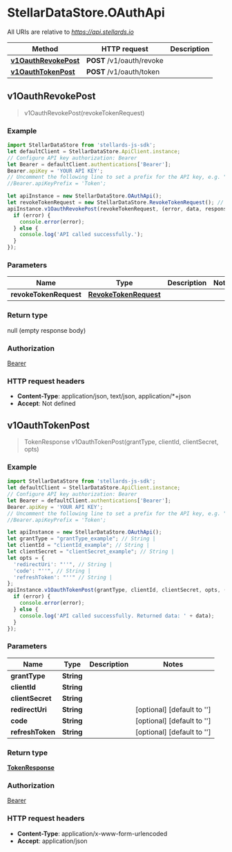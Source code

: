 # StellarDataStore.OAuthApi

All URIs are relative to *https://api.stellards.io*

Method | HTTP request | Description
------------- | ------------- | -------------
[**v1OauthRevokePost**](OAuthApi.md#v1OauthRevokePost) | **POST** /v1/oauth/revoke | 
[**v1OauthTokenPost**](OAuthApi.md#v1OauthTokenPost) | **POST** /v1/oauth/token | 



## v1OauthRevokePost

> v1OauthRevokePost(revokeTokenRequest)



### Example

```javascript
import StellarDataStore from 'stellards-js-sdk';
let defaultClient = StellarDataStore.ApiClient.instance;
// Configure API key authorization: Bearer
let Bearer = defaultClient.authentications['Bearer'];
Bearer.apiKey = 'YOUR API KEY';
// Uncomment the following line to set a prefix for the API key, e.g. "Token" (defaults to null)
//Bearer.apiKeyPrefix = 'Token';

let apiInstance = new StellarDataStore.OAuthApi();
let revokeTokenRequest = new StellarDataStore.RevokeTokenRequest(); // RevokeTokenRequest | 
apiInstance.v1OauthRevokePost(revokeTokenRequest, (error, data, response) => {
  if (error) {
    console.error(error);
  } else {
    console.log('API called successfully.');
  }
});
```

### Parameters


Name | Type | Description  | Notes
------------- | ------------- | ------------- | -------------
 **revokeTokenRequest** | [**RevokeTokenRequest**](RevokeTokenRequest.md)|  | 

### Return type

null (empty response body)

### Authorization

[Bearer](../README.md#Bearer)

### HTTP request headers

- **Content-Type**: application/json, text/json, application/*+json
- **Accept**: Not defined


## v1OauthTokenPost

> TokenResponse v1OauthTokenPost(grantType, clientId, clientSecret, opts)



### Example

```javascript
import StellarDataStore from 'stellards-js-sdk';
let defaultClient = StellarDataStore.ApiClient.instance;
// Configure API key authorization: Bearer
let Bearer = defaultClient.authentications['Bearer'];
Bearer.apiKey = 'YOUR API KEY';
// Uncomment the following line to set a prefix for the API key, e.g. "Token" (defaults to null)
//Bearer.apiKeyPrefix = 'Token';

let apiInstance = new StellarDataStore.OAuthApi();
let grantType = "grantType_example"; // String | 
let clientId = "clientId_example"; // String | 
let clientSecret = "clientSecret_example"; // String | 
let opts = {
  'redirectUri': "''", // String | 
  'code': "''", // String | 
  'refreshToken': "''" // String | 
};
apiInstance.v1OauthTokenPost(grantType, clientId, clientSecret, opts, (error, data, response) => {
  if (error) {
    console.error(error);
  } else {
    console.log('API called successfully. Returned data: ' + data);
  }
});
```

### Parameters


Name | Type | Description  | Notes
------------- | ------------- | ------------- | -------------
 **grantType** | **String**|  | 
 **clientId** | **String**|  | 
 **clientSecret** | **String**|  | 
 **redirectUri** | **String**|  | [optional] [default to &#39;&#39;]
 **code** | **String**|  | [optional] [default to &#39;&#39;]
 **refreshToken** | **String**|  | [optional] [default to &#39;&#39;]

### Return type

[**TokenResponse**](TokenResponse.md)

### Authorization

[Bearer](../README.md#Bearer)

### HTTP request headers

- **Content-Type**: application/x-www-form-urlencoded
- **Accept**: application/json


